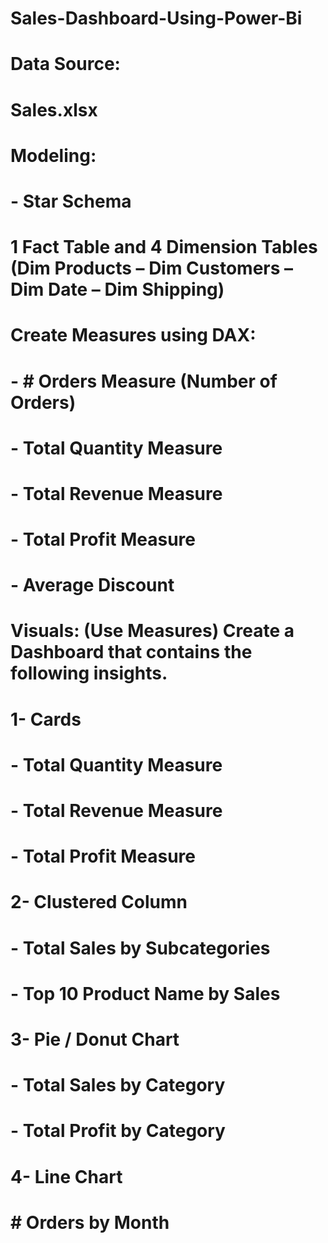 # Sales-Dashboard-Using-Power-Bi
# Data Source:
# Sales.xlsx

# Modeling:
# - Star Schema
# 1 Fact Table and 4 Dimension Tables (Dim Products – Dim Customers – Dim Date – Dim Shipping)

# Create Measures using DAX:
# - # Orders Measure (Number of Orders)
# - Total Quantity Measure
# - Total Revenue Measure
# - Total Profit Measure
# - Average Discount

# Visuals: (Use Measures) Create a Dashboard that contains the following insights.
# 1- Cards
# - Total Quantity Measure
# - Total Revenue Measure
# - Total Profit Measure
# 2- Clustered Column
# - Total Sales by Subcategories
# - Top 10 Product Name by Sales
# 3- Pie / Donut Chart
# - Total Sales by Category
# - Total Profit by Category
# 4- Line Chart
# # Orders by Month
